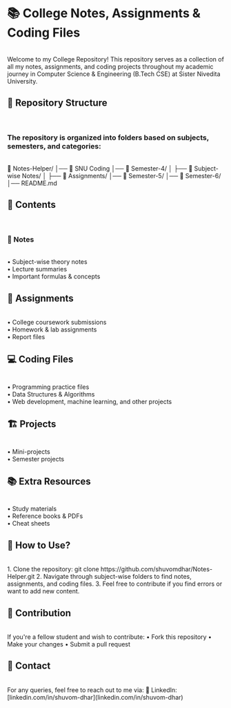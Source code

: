 <h1> 📚 College Notes, Assignments & Coding Files </h1>
<br>
Welcome to my College Repository! This repository serves as a collection of all my notes, assignments, and coding projects throughout my academic journey in Computer Science & Engineering (B.Tech CSE) at Sister Nivedita University.
<br>

<h2> 📂 Repository Structure </h2>
<br>
<h3> The repository is organized into folders based on subjects, semesters, and categories: </h3>
<br>
📁 Notes-Helper/
│── 📁 SNU Coding
│── 📂 Semester-4/
│    ├── 📂 Subject-wise Notes/
│         ├── 📂 Assignments/
│── 📂 Semester-5/
│── 📂 Semester-6/
│── README.md

<h2> 📜 Contents </h2>
<br>
<h3> 📝 Notes </h3>
<br>
• Subject-wise theory notes
<br>
• Lecture summaries
<br>
• Important formulas & concepts
<br>

<h2> 📑 Assignments </h2>
<br>
• College coursework submissions
<br>
• Homework & lab assignments
<br>
• Report files
<br>

<h2> 💻 Coding Files </h2>
<br>
• Programming practice files
<br>
• Data Structures & Algorithms
<br>
• Web development, machine learning, and other projects
<br>

<h2> 🏗️ Projects </h2>
<br>
• Mini-projects
<br>
• Semester projects
<br>

<h2> 📚 Extra Resources </h2>
<br>
• Study materials
<br>
• Reference books & PDFs
<br>
• Cheat sheets
<br>

<h2> 🚀 How to Use? </h2>
<br>
1. Clone the repository:
   git clone https://github.com/shuvomdhar/Notes-Helper.git
2. Navigate through subject-wise folders to find notes, assignments, and coding files.
3. Feel free to contribute if you find errors or want to add new content.

<h2> 📌 Contribution </h2>
<br>
If you're a fellow student and wish to contribute:
• Fork this repository
• Make your changes
• Submit a pull request

<h2> 📧 Contact </h2>
<br>
For any queries, feel free to reach out to me via:
🔗 LinkedIn: [linkedin.com/in/shuvom-dhar](linkedin.com/in/shuvom-dhar)
